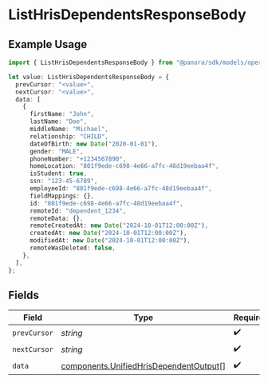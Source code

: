 # ListHrisDependentsResponseBody

## Example Usage

```typescript
import { ListHrisDependentsResponseBody } from "@panora/sdk/models/operations";

let value: ListHrisDependentsResponseBody = {
  prevCursor: "<value>",
  nextCursor: "<value>",
  data: [
    {
      firstName: "John",
      lastName: "Doe",
      middleName: "Michael",
      relationship: "CHILD",
      dateOfBirth: new Date("2020-01-01"),
      gender: "MALE",
      phoneNumber: "+1234567890",
      homeLocation: "801f9ede-c698-4e66-a7fc-48d19eebaa4f",
      isStudent: true,
      ssn: "123-45-6789",
      employeeId: "801f9ede-c698-4e66-a7fc-48d19eebaa4f",
      fieldMappings: {},
      id: "801f9ede-c698-4e66-a7fc-48d19eebaa4f",
      remoteId: "dependent_1234",
      remoteData: {},
      remoteCreatedAt: new Date("2024-10-01T12:00:00Z"),
      createdAt: new Date("2024-10-01T12:00:00Z"),
      modifiedAt: new Date("2024-10-01T12:00:00Z"),
      remoteWasDeleted: false,
    },
  ],
};
```

## Fields

| Field                                                                                            | Type                                                                                             | Required                                                                                         | Description                                                                                      |
| ------------------------------------------------------------------------------------------------ | ------------------------------------------------------------------------------------------------ | ------------------------------------------------------------------------------------------------ | ------------------------------------------------------------------------------------------------ |
| `prevCursor`                                                                                     | *string*                                                                                         | :heavy_check_mark:                                                                               | N/A                                                                                              |
| `nextCursor`                                                                                     | *string*                                                                                         | :heavy_check_mark:                                                                               | N/A                                                                                              |
| `data`                                                                                           | [components.UnifiedHrisDependentOutput](../../models/components/unifiedhrisdependentoutput.md)[] | :heavy_check_mark:                                                                               | N/A                                                                                              |
